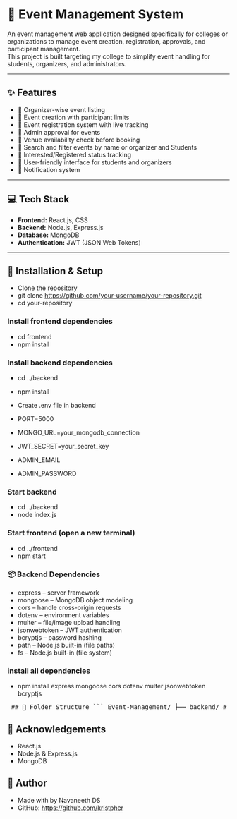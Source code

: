 # 🎯 Event Management System

An event management web application designed specifically for colleges or organizations to manage event creation, registration, approvals, and participant management.  
This project is built targeting my college to simplify event handling for students, organizers, and administrators.

---

## ✨ Features

- 🔸 Organizer-wise event listing
- 🔸 Event creation with participant limits
- 🔸 Event registration system with live tracking
- 🔸 Admin approval for events
- 🔸 Venue availability check before booking
- 🔸 Search and filter events by name or organizer and Students
- 🔸 Interested/Registered status tracking
- 🔸 User-friendly interface for students and organizers
- 🔸 Notification system 

---

## 💻 Tech Stack

- **Frontend:** React.js, CSS
- **Backend:** Node.js, Express.js
- **Database:** MongoDB
- **Authentication:** JWT (JSON Web Tokens)


---

## 🚀 Installation & Setup

- Clone the repository
- git clone https://github.com/your-username/your-repository.git
- cd your-repository

### Install frontend dependencies
- cd frontend
- npm install

### Install backend dependencies
- cd ../backend
- npm install

- Create .env file in backend
- PORT=5000
- MONGO_URL=your_mongodb_connection
- JWT_SECRET=your_secret_key
- ADMIN_EMAIL
- ADMIN_PASSWORD

### Start backend
- cd ../backend
- node index.js

### Start frontend (open a new terminal)
- cd ../frontend
- npm start

### 📦 Backend Dependencies
- express – server framework
- mongoose – MongoDB object modeling
- cors – handle cross-origin requests
- dotenv – environment variables
- multer – file/image upload handling
- jsonwebtoken – JWT authentication
- bcryptjs – password hashing
- path – Node.js built-in (file paths)
- fs – Node.js built-in (file system)

### install all dependencies
- npm install express mongoose cors dotenv multer jsonwebtoken bcryptjs
<pre> ## 📁 Folder Structure ``` Event-Management/ ├── backend/ # Backend (Node + Express + MongoDB) │ ├── index.js # Main backend file │ ├── .env # Environment variables (not pushed to GitHub) │ └── package.json # Backend dependencies ├── frontend/ # Frontend (React) │ ├── src/ │ │ ├── components/ # Reusable UI components │ │ ├── pages/ # Different screens/pages │ │ ├── App.js # App root │ │ └── index.js # Entry point │ └── package.json # Frontend dependencies ├── .gitignore ├── README.md ``` </pre>


## 🙌 Acknowledgements
- React.js
- Node.js & Express.js
- MongoDB

## 🔗 Author
- Made with by Navaneeth DS
- GitHub: https://github.com/kristpher

